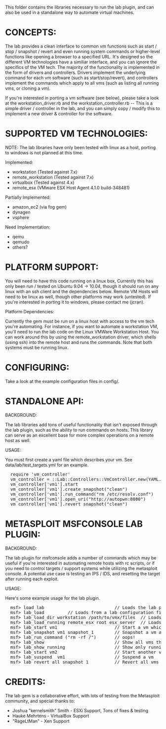 This folder contains the libraries necessary to run the lab plugin, and can also be used in a standalone way to automate virtual machines.

CONCEPTS:
=========

The lab provides a clean interface to common vm functions such as start / stop / snapshot / revert and even running system commands or higher-level functions like opening a browser to a specified URL. It's designed so the different VM technologies have a similiar interface, and you can ignore the specifics of the VM tech. The majority of the functionality is implemented in the form of drivers and controllers. Drivers implement the underlying command for each vm software (such as start/stop/revert), and controllers implement the commands which apply to all vms (such as listing all running vms, or cloning a vm). 

If you're interested in porting a vm software (see below), please take a look at the workstation_driver.rb and the workstation_controller.rb -- This is a simple driver / controller in the lab, and you can simply copy / modify this to implement a new driver & controller for the software. 

SUPPORTED VM TECHNOLOGIES:
==========================
NOTE: The lab libraries have only been tested with linux as a host, porting to windows is not planned at this time.

Implemented:

- workstation (Tested against 7.x)
- remote_workstation (Tested against 7.x)
- virtualbox (Tested against 4.x)
- remote_esx (VMware ESX Host Agent 4.1.0 build-348481)

Partially Implemented:

- amazon_ec2 (via fog gem)
- dynagen
- vsphere

Need Implementation:

 - qemu
 - qemudo
 - others?

PLATFORM SUPPORT:
=================
You will need to have this code running on a linux box, Currently this has only been run / tested on Ubuntu 9.04 -> 10.04, though it should run on any linux with an ssh client and the dependencies below. Remote VM Hosts will need to be linux as well, though other platforms may work (untested). If you're interested in porting it to windows, please contact me (jcran). 

Platform Dependencies:

Currently the gem must be run on a linux host with access to the vm
tech you're automating. For instance, if you want to automate a
workstation VM, you'll need to run the lab code on the Linux VMWare
Workstation Host. You can work around this by using the
remote_workstation driver, which shells (using ssh) into the remote host
and runs the commands. Note that both systems must be running linux. 

CONFIGURING:
============

Take a look at the example configuration files in config/.

STANDALONE API:
===============
BACKGROUND:

The lab libraries add tons of useful functionality that isn't exposed through the lab plugin, such as the ability to run commands on hosts. This library can serve as an excellent base for more complex operations on a remote host as well. 

USAGE:

You must first create a yaml file which describes your vm. See data/lab/test_targets.yml for an example.  
<pre>
  require 'vm_controller'
  vm_controller = ::Lab::Controllers::VmController.new(YAML.load_file(lab_def)) 
  vm_controller['vm1'].start
  vm_controller['vm1'].create_snapshot("clean") 
  vm_controller['vm1'].run_command("rm /etc/resolv.conf")
  vm_controller['vm1'].open_uri("http://autopwn:8080")
  vm_controller['vm1'].revert_snapshot("clean")
</pre>

METASPLOIT MSFCONSOLE LAB PLUGIN:
=================================

BACKGROUND:

The lab plugin for msfconsole adds a number of commands which may be useful if you're interested in automating remote hosts with rc scripts, or if you need to control targets / support systems while utilizing the metasploit console. A potential use case is testing an IPS / IDS, and resetting the target after running each exploit. 

USAGE:

Here's some example usage for the lab plugin. 
<pre>
  msf> load lab                           // Loads the lab plugin
  msf> lab_load <path_to_lab_file>        // Loads from a lab configuration file. See data/lab/test_targets.yml for an example
  msf> lab_load_dir workstation /path/to/vmx/files  // Loads from a local directory.
  msf> lab_load_running remote_esx root esx_server  // Loads all running vms. 
  msf> lab_start vm1                      // Start a vm which was loaded above
  msf> lab_snapshot vm1 snapshot_1        // Snapshot a vm as 'snapshot_1'
  msf> lab_run_command ("rm -rf /")       // oops!
  msf> lab_show                           // Show all vms that we're aware of
  msf> lab_show_running                   // Show only running vms
  msf> lab_start vm2                      // Start another vm
  msf> lab_suspend  vm1                   // Suspend a vm
  msf> lab_revert all snapshot_1          // Revert all vms back to 'snapshot_1'
</pre>

CREDITS:
========

The lab gem is a collaborative effort, with lots of testing from the Metasploit community, and special thanks to: 
 - Joshua "kernelsmith" Smith - ESXi Support, Tons of fixes & testing
 - Hauke Mehrtens - VirtualBox Support
 - "RageLtMan" - Xen Support
